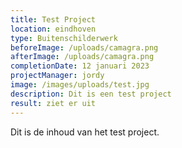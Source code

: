 ```yaml
---
title: Test Project
location: eindhoven
type: Buitenschilderwerk
beforeImage: /uploads/camagra.png
afterImage: /uploads/camagra.png
completionDate: 12 januari 2023
projectManager: jordy
image: /images/uploads/test.jpg
description: Dit is een test project
result: ziet er uit
---
```


Dit is de inhoud van het test project. 